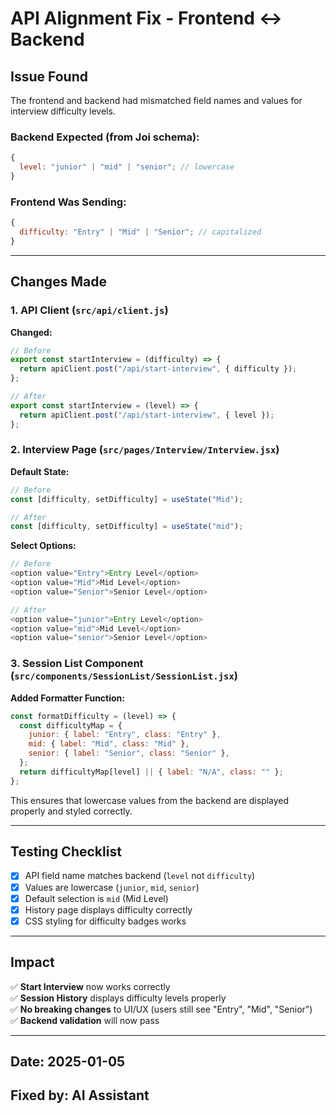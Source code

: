# API Alignment Fix - Frontend ↔ Backend

## Issue Found

The frontend and backend had mismatched field names and values for interview difficulty levels.

### Backend Expected (from Joi schema):

```javascript
{
  level: "junior" | "mid" | "senior"; // lowercase
}
```

### Frontend Was Sending:

```javascript
{
  difficulty: "Entry" | "Mid" | "Senior"; // capitalized
}
```

---

## Changes Made

### 1. API Client (`src/api/client.js`)

**Changed:**

```javascript
// Before
export const startInterview = (difficulty) => {
  return apiClient.post("/api/start-interview", { difficulty });
};

// After
export const startInterview = (level) => {
  return apiClient.post("/api/start-interview", { level });
};
```

### 2. Interview Page (`src/pages/Interview/Interview.jsx`)

**Default State:**

```javascript
// Before
const [difficulty, setDifficulty] = useState("Mid");

// After
const [difficulty, setDifficulty] = useState("mid");
```

**Select Options:**

```javascript
// Before
<option value="Entry">Entry Level</option>
<option value="Mid">Mid Level</option>
<option value="Senior">Senior Level</option>

// After
<option value="junior">Entry Level</option>
<option value="mid">Mid Level</option>
<option value="senior">Senior Level</option>
```

### 3. Session List Component (`src/components/SessionList/SessionList.jsx`)

**Added Formatter Function:**

```javascript
const formatDifficulty = (level) => {
  const difficultyMap = {
    junior: { label: "Entry", class: "Entry" },
    mid: { label: "Mid", class: "Mid" },
    senior: { label: "Senior", class: "Senior" },
  };
  return difficultyMap[level] || { label: "N/A", class: "" };
};
```

This ensures that lowercase values from the backend are displayed properly and styled correctly.

---

## Testing Checklist

- [x] API field name matches backend (`level` not `difficulty`)
- [x] Values are lowercase (`junior`, `mid`, `senior`)
- [x] Default selection is `mid` (Mid Level)
- [x] History page displays difficulty correctly
- [x] CSS styling for difficulty badges works

---

## Impact

✅ **Start Interview** now works correctly  
✅ **Session History** displays difficulty levels properly  
✅ **No breaking changes** to UI/UX (users still see "Entry", "Mid", "Senior")  
✅ **Backend validation** will now pass

---

## Date: 2025-01-05

## Fixed by: AI Assistant
